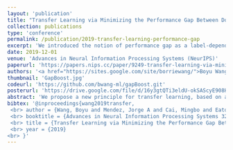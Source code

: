 ```yaml
---
layout: 'publication'
title: "Transfer Learning via Minimizing the Performance Gap Between Domains"
collection: publications
type: 'conference'
permalink: /publication/2019-transfer-learning-performance-gap
excerpt: 'We introduced the notion of performance gap as a label-dependent notion of domain discrepancy, and developed an boosting-based algorithm, gapBoost, that exploits the insights from gap minimization.'
date: 2019-12-01
venue: 'Advances in Neural Information Processing Systems (NeurIPS)'
paperurl: 'https://papers.nips.cc/paper/9249-transfer-learning-via-minimizing-the-performance-gap-between-domains.pdf'
authors: '<a href="https://sites.google.com/site/borriewang/">Boyu Wang</a>, <strong>Jorge A. Mendez</strong>, Mingbo Cai, <a href="https://seas.upenn.edu/~eeaton/">Eric Eaton</a>'
thumbnail: 'GapBoost.jpg'
codeurl: 'https://github.com/bwang-ml/gapBoost.git'
posterurl: 'https://drive.google.com/file/d/16y3gtQTi3eldU-okSAScyE908HlzAhR3/view'
abstract: 'We propose a new principle for transfer learning, based on a straightforward intuition: if two domains are similar to each other, the model trained on one domain should also perform well on the other domain, and vice versa. To formalize this intuition, we define the performance gap as a measure of the discrepancy between the source and target domains. We derive generalization bounds for the instance weighting approach to transfer learning, showing that the performance gap can be viewed as an algorithm-dependent regularizer, which controls the model complexity. Our theoretical analysis provides new insight into transfer learning and motivates a set of general, principled rules for designing new instance weighting schemes for transfer learning. These rules lead to gapBoost, a novel and principled boosting approach for transfer learning. Our experimental evaluation on benchmark data sets shows that gapBoost significantly outperforms previous boosting-based transfer learning algorithms.'
bibtex: '@inproceedings{wang2019transfer,
 <br> author = {Wang, Boyu and Mendez, Jorge A and Cai, Mingbo and Eaton, Eric},
 <br> booktitle = {Advances in Neural Information Processing Systems 32 (NeurIPS)},
 <br> title = {Transfer Learning via Minimizing the Performance Gap Between Domains},
 <br> year = {2019}
<br> }'
---
```


